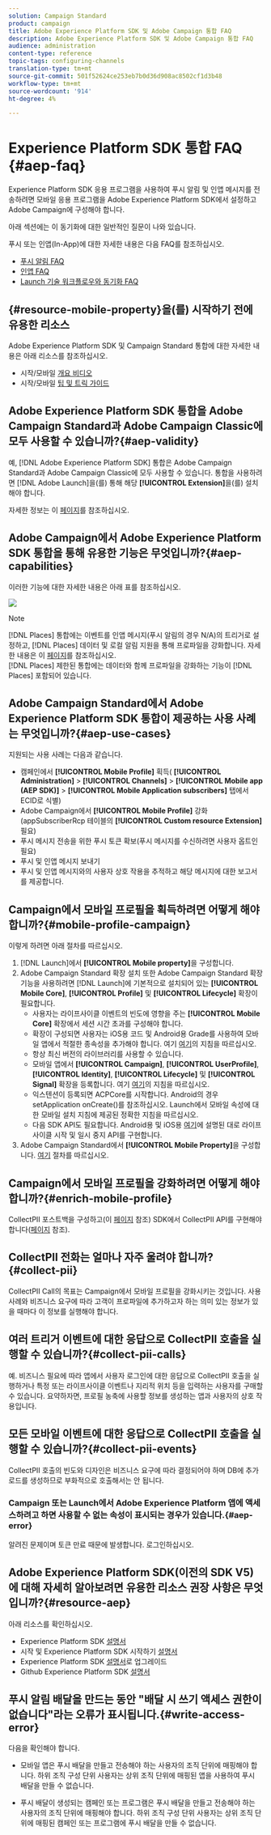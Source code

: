 ```yaml
---
solution: Campaign Standard
product: campaign
title: Adobe Experience Platform SDK 및 Adobe Campaign 통합 FAQ
description: Adobe Experience Platform SDK 및 Adobe Campaign 통합 FAQ
audience: administration
content-type: reference
topic-tags: configuring-channels
translation-type: tm+mt
source-git-commit: 501f52624ce253eb7b0d36d908ac8502cf1d3b48
workflow-type: tm+mt
source-wordcount: '914'
ht-degree: 4%

---
```



# Experience Platform SDK 통합 FAQ {#aep-faq}

Experience Platform SDK 응용 프로그램을 사용하여 푸시 알림 및 인앱 메시지를 전송하려면 모바일 응용 프로그램을 Adobe Experience Platform SDK에서 설정하고 Adobe Campaign에 구성해야 합니다.

아래 섹션에는 이 동기화에 대한 일반적인 질문이 나와 있습니다.

푸시 또는 인앱(In-App)에 대한 자세한 내용은 다음 FAQ를 참조하십시오.

* [푸시 알림 FAQ](../../channels/using/about-push-notifications.md#push-faq)
* [인앱 FAQ](../../channels/using/about-in-app-messaging.md#in-app-faq)
* [Launch 기술 워크플로우와 동기화 FAQ](../../administration/using/syncwithlaunch-faq.md)

## {#resource-mobile-property}을(를) 시작하기 전에 유용한 리소스

Adobe Experience Platform SDK 및 Campaign Standard 통합에 대한 자세한 내용은 아래 리소스를 참조하십시오.

* 시작/모바일 [개요 비디오](https://www.adobe.com/experience-platform/launch.html#acpl-mobile-video)
* 시작/모바일 [팁 및 트릭 가이드](https://www.adobe.com/content/dam/www/us/en/experience-platform/launch-tag-manager/pdfs/adobe-cloud-platform-launch-tips-and-tricks-sheet.pdf)

## Adobe Experience Platform SDK 통합을 Adobe Campaign Standard과 Adobe Campaign Classic에 모두 사용할 수 있습니까?{#aep-validity}

예, [!DNL Adobe Experience Platform SDK] 통합은 Adobe Campaign Standard과 Adobe Campaign Classic에 모두 사용할 수 있습니다. 통합을 사용하려면 [!DNL Adobe Launch]을(를) 통해 해당 **[!UICONTROL Extension]**&#x200B;을(를) 설치해야 합니다.

자세한 정보는 이 [페이지](https://aep-sdks.gitbook.io/docs/using-mobile-extensions/adobe-campaign-standard)를 참조하십시오.

## Adobe Campaign에서 Adobe Experience Platform SDK 통합을 통해 유용한 기능은 무엇입니까?{#aep-capabilities}

이러한 기능에 대한 자세한 내용은 아래 표를 참조하십시오.

![](assets/faq.png)

>[!NOTE]
>
>[!DNL Places] 통합에는 이벤트를 인앱 메시지(푸시 알림의 경우 N/A)의 트리거로 설정하고,  [!DNL Places] 데이터 및 로컬 알림 지원을 통해 프로파일을 강화합니다. 자세한 내용은 이 [페이지](../../channels/using/preparing-and-sending-an-in-app-message.md)를 참조하십시오. <br>[!DNL Places] 제한된 통합에는 데이터와 함께 프로파일을 강화하는 기능이  [!DNL Places] 포함되어 있습니다.

## Adobe Campaign Standard에서 Adobe Experience Platform SDK 통합이 제공하는 사용 사례는 무엇입니까?{#aep-use-cases}

지원되는 사용 사례는 다음과 같습니다.

* 캠페인에서 **[!UICONTROL Mobile Profile]** 획득( **[!UICONTROL Administration]** > **[!UICONTROL Channels]** > **[!UICONTROL Mobile app (AEP SDK)]** > **[!UICONTROL Mobile Application subscribers]** 탭에서 ECID로 식별)
* Adobe Campaign에서 **[!UICONTROL Mobile Profile]** 강화(appSubscriberRcp 테이블의 **[!UICONTROL Custom resource Extension]** 필요)
* 푸시 메시지 전송을 위한 푸시 토큰 확보(푸시 메시지를 수신하려면 사용자 옵트인 필요)
* 푸시 및 인앱 메시지 보내기
* 푸시 및 인앱 메시지와의 사용자 상호 작용을 추적하고 해당 메시지에 대한 보고서를 제공합니다.

## Campaign에서 모바일 프로필을 획득하려면 어떻게 해야 합니까?{#mobile-profile-campaign}

이렇게 하려면 아래 절차를 따르십시오.

1. [!DNL Launch]에서 **[!UICONTROL Mobile property]**&#x200B;을 구성합니다.
1. Adobe Campaign Standard 확장 설치 또한 Adobe Campaign Standard 확장 기능을 사용하려면 [!DNL Launch]에 기본적으로 설치되어 있는 **[!UICONTROL Mobile Core]**, **[!UICONTROL Profile]** 및 **[!UICONTROL Lifecycle]** 확장이 필요합니다.
   * 사용자는 라이프사이클 이벤트의 빈도에 영향을 주는 **[!UICONTROL Mobile Core]** 확장에서 세션 시간 초과를 구성해야 합니다.
   * 확장이 구성되면 사용자는 iOS용 코드 및 Android용 Grade를 사용하여 모바일 앱에서 적절한 종속성을 추가해야 합니다. 여기 [여기](https://aep-sdks.gitbook.io/docs/using-mobile-extensions/adobe-campaign-standard)의 지침을 따르십시오.
   * 항상 최신 버전의 라이브러리를 사용할 수 있습니다.
   * 모바일 앱에서 **[!UICONTROL Campaign]**, **[!UICONTROL UserProfile]**, **[!UICONTROL Identity]**, **[!UICONTROL Lifecycle]** 및 **[!UICONTROL Signal]** 확장을 등록합니다. 여기 [여기](https://aep-sdks.gitbook.io/docs/using-mobile-extensions/adobe-campaign-standard#register-the-campaign-standard-extension-with-mobile-core)의 지침을 따르십시오.
   * 익스텐션이 등록되면 ACPCore를 시작합니다. Android의 경우 setApplication onCreate()를 참조하십시오. Launch에서 모바일 속성에 대한 모바일 설치 지침에 제공된 정확한 지침을 따르십시오.
   * 다음 SDK API도 필요합니다. Android용 및 iOS용 [여기](https://aep-sdks.gitbook.io/docs/using-mobile-extensions/mobile-core/lifecycle/lifecycle-extension-in-android)에 설명된 대로 라이프사이클 시작 및 일시 중지 API를 구현합니다.
1. Adobe Campaign Standard에서 **[!UICONTROL Mobile Property]**&#x200B;을 구성합니다. [여기](../../administration/using/configuring-a-mobile-application.md#channel-specific-config) 절차를 따르십시오.

## Campaign에서 모바일 프로필을 강화하려면 어떻게 해야 합니까?{#enrich-mobile-profile}

CollectPII 포스트백을 구성하고(이 [페이지](https://helpx.adobe.com/campaign/kb/config-app-in-launch.html#PIIpostback) 참조) SDK에서 CollectPII API를 구현해야 합니다([페이지](https://aep-sdks.gitbook.io/docs/using-mobile-extensions/mobile-core/mobile-core-api-reference#collect-pii) 참조).

## CollectPII 전화는 얼마나 자주 울려야 합니까?{#collect-pii}

CollectPII Call의 목표는 Campaign에서 모바일 프로필을 강화시키는 것입니다. 사용 사례와 비즈니스 요구에 따라 고객이 프로파일에 추가하고자 하는 의미 있는 정보가 있을 때마다 이 정보를 실행해야 합니다.

## 여러 트리거 이벤트에 대한 응답으로 CollectPII 호출을 실행할 수 있습니까?{#collect-pii-calls}

예. 비즈니스 필요에 따라 앱에서 사용자 로그인에 대한 응답으로 CollectPII 호출을 실행하거나 특정 또는 라이프사이클 이벤트나 지리적 위치 등을 입력하는 사용자를 구매할 수 있습니다. 요약하자면, 프로필 농축에 사용할 정보를 생성하는 앱과 사용자의 상호 작용입니다.

## 모든 모바일 이벤트에 대한 응답으로 CollectPII 호출을 실행할 수 있습니까?{#collect-pii-events}

CollectPII 호출의 빈도와 디자인은 비즈니스 요구에 따라 결정되어야 하며 DB에 추가 로드를 생성하므로 부화적으로 호출해서는 안 됩니다.

### Campaign 또는 Launch에서 Adobe Experience Platform 앱에 액세스하려고 하면 사용할 수 없는 속성이 표시되는 경우가 있습니다.{#aep-error}

알려진 문제이며 토큰 만료 때문에 발생합니다. 로그인하십시오.

## Adobe Experience Platform SDK(이전의 SDK V5)에 대해 자세히 알아보려면 유용한 리소스 권장 사항은 무엇입니까?{#resource-aep}

아래 리소스를 확인하십시오.

* Experience Platform SDK [설명서](https://aep-sdks.gitbook.io/docs/)
* 시작 및 Experience Platform SDK 시작하기 [설명서](https://aep-sdks.gitbook.io/docs/getting-started/create-a-mobile-property)
* Experience Platform SDK [설명서](https://aep-sdks.gitbook.io/docs/resources/upgrading-to-aep)로 업그레이드
* Github Experience Platform SDK [설명서](https://github.com/Adobe-Marketing-Cloud/acp-sdks/)

## 푸시 알림 배달을 만드는 동안 &quot;배달 시 쓰기 액세스 권한이 없습니다&quot;라는 오류가 표시됩니다.{#write-access-error}

다음을 확인해야 합니다.

* 모바일 앱은 푸시 배달을 만들고 전송해야 하는 사용자의 조직 단위에 매핑해야 합니다. 하위 조직 구성 단위 사용자는 상위 조직 단위에 매핑된 앱을 사용하여 푸시 배달을 만들 수 없습니다.

* 푸시 배달이 생성되는 캠페인 또는 프로그램은 푸시 배달을 만들고 전송해야 하는 사용자의 조직 단위에 매핑해야 합니다. 하위 조직 구성 단위 사용자는 상위 조직 단위에 매핑된 캠페인 또는 프로그램에 푸시 배달을 만들 수 없습니다.